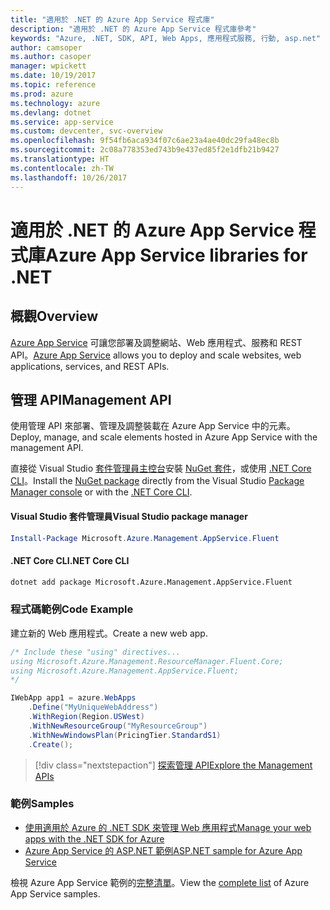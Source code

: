 ```yaml
---
title: "適用於 .NET 的 Azure App Service 程式庫"
description: "適用於 .NET 的 Azure App Service 程式庫參考"
keywords: "Azure, .NET, SDK, API, Web Apps, 應用程式服務, 行動, asp.net"
author: camsoper
ms.author: casoper
manager: wpickett
ms.date: 10/19/2017
ms.topic: reference
ms.prod: azure
ms.technology: azure
ms.devlang: dotnet
ms.service: app-service
ms.custom: devcenter, svc-overview
ms.openlocfilehash: 9f54fb6aca934f07c6ae23a4ae40dc29fa48ec8b
ms.sourcegitcommit: 2c08a778353ed743b9e437ed85f2e1dfb21b9427
ms.translationtype: HT
ms.contentlocale: zh-TW
ms.lasthandoff: 10/26/2017
---
```

# <a name="azure-app-service-libraries-for-net"></a><span data-ttu-id="4f25e-104">適用於 .NET 的 Azure App Service 程式庫</span><span class="sxs-lookup"><span data-stu-id="4f25e-104">Azure App Service libraries for .NET</span></span>

## <a name="overview"></a><span data-ttu-id="4f25e-105">概觀</span><span class="sxs-lookup"><span data-stu-id="4f25e-105">Overview</span></span>

<span data-ttu-id="4f25e-106">[Azure App Service](/azure/app-service/app-service-value-prop-what-is) 可讓您部署及調整網站、Web 應用程式、服務和 REST API。</span><span class="sxs-lookup"><span data-stu-id="4f25e-106">[Azure App Service](/azure/app-service/app-service-value-prop-what-is) allows you to deploy and scale websites, web applications, services, and REST APIs.</span></span>

## <a name="management-api"></a><span data-ttu-id="4f25e-107">管理 API</span><span class="sxs-lookup"><span data-stu-id="4f25e-107">Management API</span></span>

<span data-ttu-id="4f25e-108">使用管理 API 來部署、管理及調整裝載在 Azure App Service 中的元素。</span><span class="sxs-lookup"><span data-stu-id="4f25e-108">Deploy, manage, and scale elements hosted in Azure App Service with the management API.</span></span>

<span data-ttu-id="4f25e-109">直接從 Visual Studio [套件管理員主控台][PackageManager]安裝 [NuGet 套件](https://www.nuget.org/packages/Microsoft.Azure.Management.AppService.Fluent)，或使用 [.NET Core CLI][DotNetCLI]。</span><span class="sxs-lookup"><span data-stu-id="4f25e-109">Install the [NuGet package](https://www.nuget.org/packages/Microsoft.Azure.Management.AppService.Fluent) directly from the Visual Studio [Package Manager console][PackageManager] or with the [.NET Core CLI][DotNetCLI].</span></span>


#### <a name="visual-studio-package-manager"></a><span data-ttu-id="4f25e-110">Visual Studio 套件管理員</span><span class="sxs-lookup"><span data-stu-id="4f25e-110">Visual Studio package manager</span></span>

```powershell
Install-Package Microsoft.Azure.Management.AppService.Fluent
```

#### <a name="net-core-cli"></a><span data-ttu-id="4f25e-111">.NET Core CLI</span><span class="sxs-lookup"><span data-stu-id="4f25e-111">.NET Core CLI</span></span>

```bash
dotnet add package Microsoft.Azure.Management.AppService.Fluent
```

### <a name="code-example"></a><span data-ttu-id="4f25e-112">程式碼範例</span><span class="sxs-lookup"><span data-stu-id="4f25e-112">Code Example</span></span>

<span data-ttu-id="4f25e-113">建立新的 Web 應用程式。</span><span class="sxs-lookup"><span data-stu-id="4f25e-113">Create a new web app.</span></span>

```csharp
/* Include these "using" directives...
using Microsoft.Azure.Management.ResourceManager.Fluent.Core;
using Microsoft.Azure.Management.AppService.Fluent;
*/

IWebApp app1 = azure.WebApps
    .Define("MyUniqueWebAddress")
    .WithRegion(Region.USWest)
    .WithNewResourceGroup("MyResourceGroup")
    .WithNewWindowsPlan(PricingTier.StandardS1)
    .Create();
```

> [!div class="nextstepaction"]
> [<span data-ttu-id="4f25e-114">探索管理 API</span><span class="sxs-lookup"><span data-stu-id="4f25e-114">Explore the Management APIs</span></span>](/dotnet/api/overview/azure/appservice/management)

### <a name="samples"></a><span data-ttu-id="4f25e-115">範例</span><span class="sxs-lookup"><span data-stu-id="4f25e-115">Samples</span></span>

* [<span data-ttu-id="4f25e-116">使用適用於 Azure 的 .NET SDK 來管理 Web 應用程式</span><span class="sxs-lookup"><span data-stu-id="4f25e-116">Manage your web apps with the .NET SDK for Azure</span></span>](https://azure.microsoft.com/en-us/resources/samples/app-service-web-dotnet-manage/)
* [<span data-ttu-id="4f25e-117">Azure App Service 的 ASP.NET 範例</span><span class="sxs-lookup"><span data-stu-id="4f25e-117">ASP.NET sample for Azure App Service</span></span>](https://azure.microsoft.com/en-us/resources/samples/app-service-web-dotnet-get-started/)

<span data-ttu-id="4f25e-118">檢視 Azure App Service 範例的[完整清單](https://azure.microsoft.com/en-us/resources/samples/?platform=dotnet&term=app%20service)。</span><span class="sxs-lookup"><span data-stu-id="4f25e-118">View the [complete list](https://azure.microsoft.com/en-us/resources/samples/?platform=dotnet&term=app%20service) of Azure App Service samples.</span></span>

[PackageManager]: https://docs.microsoft.com/nuget/tools/package-manager-console
[DotNetCLI]: https://docs.microsoft.com/dotnet/core/tools/dotnet-add-package